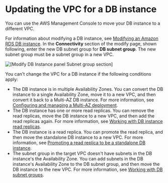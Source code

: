 # Updating the VPC for a DB instance<a name="USER_VPC.VPC2VPC"></a>

You can use the AWS Management Console to move your DB instance to a different VPC\.

For information about modifying a DB instance, see [Modifying an Amazon RDS DB instance](Overview.DBInstance.Modifying.md)\. In the **Connectivity** section of the modify page, shown following, enter the new DB subnet group for **DB subnet group**\. The new subnet group must be a subnet group in a new VPC\.

![\[Modify DB Instance panel Subnet group section\]](http://docs.aws.amazon.com/AmazonRDS/latest/UserGuide/images/EC2-VPC.png)

You can't change the VPC for a DB instance if the following conditions apply:
+ The DB instance is in multiple Availability Zones\. You can convert the DB instance to a single Availability Zone, move it to a new VPC, and then convert it back to a Multi\-AZ DB instance\. For more information, see [Configuring and managing a Multi\-AZ deployment](Concepts.MultiAZ.md)\.
+ The DB instance has one or more read replicas\. You can remove the read replicas, move the DB instance to a new VPC, and then add the read replicas again\. For more information, see [Working with DB instance read replicas](USER_ReadRepl.md)\.
+ The DB instance is a read replica\. You can promote the read replica, and then move the standalone DB instance to a new VPC\. For more information, see [Promoting a read replica to be a standalone DB instance](USER_ReadRepl.md#USER_ReadRepl.Promote)\.
+ The subnet group in the target VPC doesn't have subnets in the DB instance's the Availability Zone\. You can add subnets in the DB instance's Availability Zone to the DB subnet group, and then move the DB instance to the new VPC\. For more information, see [Working with DB subnet groups](USER_VPC.WorkingWithRDSInstanceinaVPC.md#USER_VPC.Subnets)\.
